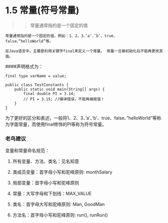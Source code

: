 # 1.5 常量(符号常量)

>>常量通常指的是一个固定的值

    常量通常指的是一个固定的值，例如：1、2、3、’a’、’b’、true、false、”helloWorld”等。

    在Java语言中，主要是利用关键字final来定义一个常量。 常量一旦被初始化后不能再更改其值。
    

####声明格式为：
``` 
final type varName = value;
```
``` 
public class TestConstants {
    public static void main(String[] args) {
        final double PI = 3.14;
        // PI = 3.15; //编译错误，不能再被赋值！ 
    }
}
```

<font color=red></font>为了更好的区分和表述，一般将1、2、3、’a’、’b’、true、false、”helloWorld”等称为字面常量，而使用final修饰的PI等称为符号常量。



### 老鸟建议
   
  变量和常量命名规范：
  
  1. 所有变量、方法、类名：见名知意
  
  2. 类成员变量：首字母小写和驼峰原则:  monthSalary
  
  3. 局部变量：首字母小写和驼峰原则
  
  4. 常量：大写字母和下划线：MAX_VALUE
  
  5. 类名：首字母大写和驼峰原则:  Man, GoodMan
  
  6. 方法名：首字母小写和驼峰原则: run(), runRun()
